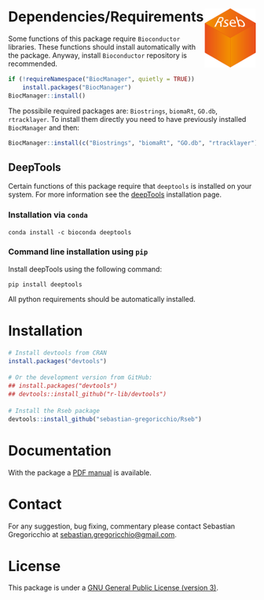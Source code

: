# Dependencies/Requirements <img src="Rseb_logo.svg" align="right" height = 120/>
Some functions of this package require `Bioconductor` libraries. These functions should install automatically with the package. Anyway, install `Bioconductor` repository is recommended. 

```r
if (!requireNamespace("BiocManager", quietly = TRUE))
    install.packages("BiocManager")
BiocManager::install()
```

The possibile required packages are: `Biostrings`, `biomaRt`, `GO.db`, `rtracklayer`.
To install them directly you need to have previously installed `BiocManager` and then:

```r
BiocManager::install(c("Biostrings", "biomaRt", "GO.db", "rtracklayer"))
```

## DeepTools
Certain functions of this package require that `deeptools` is installed on your system. For more information see the [deepTools](https://deeptools.readthedocs.io/en/develop/content/installation.html) installation page.

### Installation via `conda`
```
conda install -c bioconda deeptools
```

### Command line installation using `pip`
Install deepTools using the following command:
```
pip install deeptools
```
All python requirements should be automatically installed.



# Installation
```r
# Install devtools from CRAN
install.packages("devtools")

# Or the development version from GitHub:
## install.packages("devtools")
## devtools::install_github("r-lib/devtools")

# Install the Rseb package
devtools::install_github("sebastian-gregoricchio/Rseb")
```

# Documentation
With the package a [PDF manual](https://sebastian-gregoricchio.github.io/Rseb/Rseb_0.1.0_manual.pdf) is available.

# Contact
For any suggestion, bug fixing, commentary please contact Sebastian Gregoricchio at [sebastian.gregoricchio@gmail.com](mailto:sebastian.gregoricchio@gmail.com).

# License
This package is under a [GNU General Public License (version 3)](https://github.com/sebastian-gregoricchio/Rseb/blob/main/LICENSE.md/LICENSE.md).
